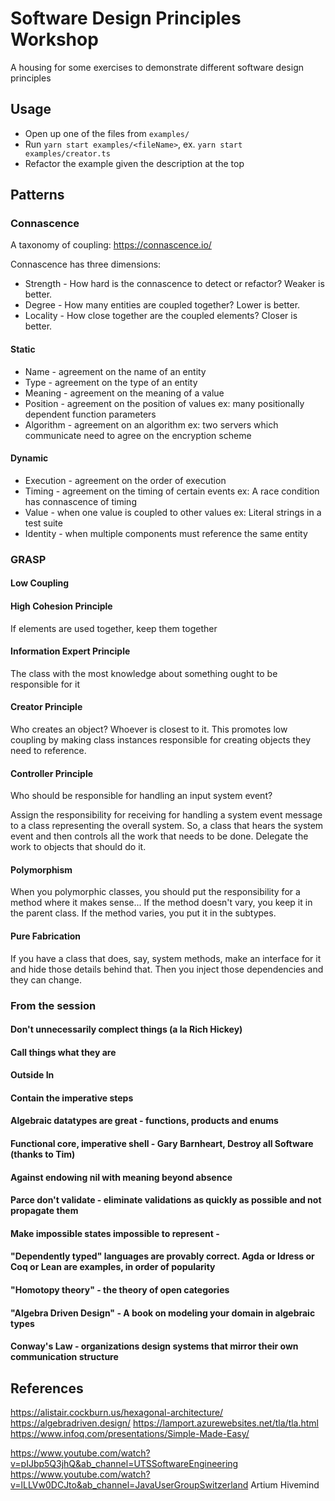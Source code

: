 # Software Design Principles Workshop

A housing for some exercises to demonstrate different software design principles

## Usage

* Open up one of the files from `examples/`
* Run `yarn start examples/<fileName>`, ex. `yarn start examples/creator.ts`
* Refactor the example given the description at the top

## Patterns

### Connascence

A taxonomy of coupling: https://connascence.io/

Connascence has three dimensions:
* Strength - How hard is the connascence to detect or refactor? Weaker is better.
* Degree - How many entities are coupled together? Lower is better.
* Locality - How close together are the coupled elements? Closer is better.

#### Static
* Name - agreement on the name of an entity
* Type - agreement on the type of an entity
* Meaning - agreement on the meaning of a value
* Position - agreement on the position of values
    ex: many positionally dependent function parameters
* Algorithm - agreement on an algorithm
    ex: two servers which communicate need to agree on the encryption scheme

#### Dynamic
* Execution - agreement on the order of execution
* Timing - agreement on the timing of certain events
    ex: A race condition has connascence of timing
* Value - when one value is coupled to other values
    ex: Literal strings in a test suite
* Identity - when multiple components must reference the same entity

### GRASP

#### Low Coupling

#### High Cohesion Principle

If elements are used together, keep them together

#### Information Expert Principle

The class with the most knowledge about something ought to be responsible for it

#### Creator Principle

Who creates an object? Whoever is closest to it. This promotes low coupling by making class
instances responsible for creating objects they need to reference.

#### Controller Principle

Who should be responsible for handling an input system event?

Assign the responsibility for receiving for handling a system event message to a class representing
the overall system. So, a class that hears the system event and then controls all the work that needs to be done.
Delegate the work to objects that should do it.

#### Polymorphism

When you polymorphic classes, you should put the responsibility for a method where it makes sense...
If the method doesn't vary, you keep it in the parent class. If the method varies, you put it in the subtypes.

#### Pure Fabrication

If you have a class that does, say, system methods, make an interface for it and hide those details behind that.
Then you inject those dependencies and they can change.

### From the session

#### Don't unnecessarily complect things (a la Rich Hickey)
#### Call things what they are
#### Outside In
#### Contain the imperative steps
#### Algebraic datatypes are great - functions, products and enums
#### Functional core, imperative shell - Gary Barnheart, Destroy all Software (thanks to Tim)
#### Against endowing nil with meaning beyond absence
#### Parce don't validate - eliminate validations as quickly as possible and not propagate them
#### Make impossible states impossible to represent -
#### "Dependently typed" languages are provably correct. Agda or Idress or Coq or Lean are examples, in order of popularity
#### "Homotopy theory" - the theory of open categories
#### "Algebra Driven Design" - A book on modeling your domain in algebraic types
#### Conway's Law - organizations design systems that mirror their own communication structure

## References
https://alistair.cockburn.us/hexagonal-architecture/
https://algebradriven.design/
https://lamport.azurewebsites.net/tla/tla.html
https://www.infoq.com/presentations/Simple-Made-Easy/

https://www.youtube.com/watch?v=pIJbp5Q3jhQ&ab_channel=UTSSoftwareEngineering
https://www.youtube.com/watch?v=lLLVw0DCJto&ab_channel=JavaUserGroupSwitzerland
Artium Hivemind

